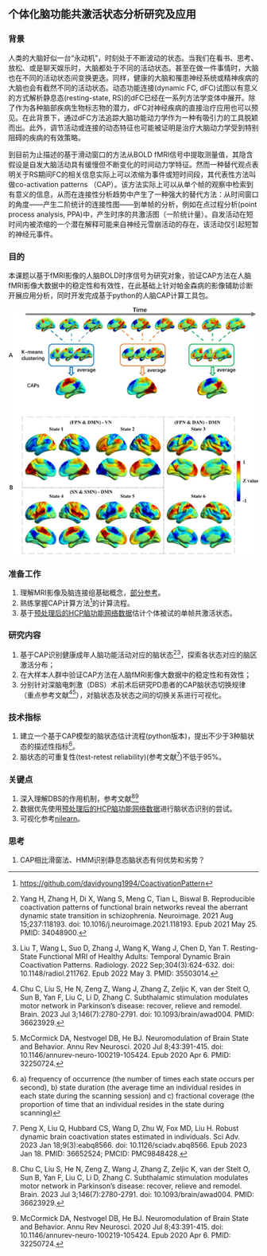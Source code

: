 ## 个体化脑功能共激活状态分析研究及应用
### 背景
人类的大脑好似一台“永动机”，时刻处于不断波动的状态。当我们在看书、思考、放松、或是聊天娱乐时，大脑都处于不同的活动状态。甚至在做一件事情时，大脑也在不同的活动状态间变换更迭。同样，健康的大脑和罹患神经系统或精神疾病的大脑也会有截然不同的活动状态。动态功能连接(dynamic FC, dFC)试图以有意义的方式解析静息态(resting-state, RS)的dFC已经在一系列方法学变体中展开。除了作为各种脑部疾病生物标志物的潜力，dFC对神经疾病的直接治疗应用也可以预见。在此背景下，通过dFC方法追踪大脑功能动力学作为一种有吸引力的工具脱颖而出。此外，调节活动或连接的动态特征也可能被证明是治疗大脑动力学受到特别阻碍的疾病的有效策略。

到目前为止描述的基于滑动窗口的方法从BOLD fMRI信号中提取测量值，其隐含假设是自发大脑活动具有缓慢但不断变化的时间动力学特征。然而一种替代观点表明关于RS期间FC的相关信息实际上可以浓缩为事件或短时间段，其代表性方法叫做co-activation patterns （CAP）。该方法实际上可以从单个帧的观察中检索到有意义的信息，从而在连接性分析趋势中产生了一种强大的替代方法：从时间窗口的角度——产生二阶统计的连接性图——到单帧的分析，例如在点过程分析(point process analysis, PPA)中，产生时序的共激活图（一阶统计量）。自发活动在短时间内被浓缩的一个潜在解释可能来自神经元雪崩活动的存在，该活动仅引起短暂的神经元事件。

### 目的
本课题以基于fMRI影像的人脑BOLD时序信号为研究对象，验证CAP方法在人脑fMRI影像大数据中的稳定性和有效性，在此基础上针对帕金森病的影像辅助诊断开展应用分析，同时开发完成基于python的人脑CAP计算工具包。

![CAPs.jpg](CAPs.jpg)

### 准备工作
1. 理解MRI影像及脑连接组基础概念，[部分参考](https://github.com/chenfei-ye/students_proj)。
2. 熟练掌握CAP计算方法[^caps]的计算流程。
3. 基于[预处理后的HCP脑功能网络数据](https://github.com/chenfei-ye/students_proj#hcp%E6%95%B0%E6%8D%AE)估计个体被试的单帧共激活状态。


### 研究内容
1. 基于CAP识别健康成年人脑功能活动对应的脑状态[^34048900][^35503014]，探索各状态对应的脑区激活分布；
2. 在大样本人群中验证CAP方法在人脑fMRI影像大数据中的稳定性和有效性；
3. 分别针对深脑电刺激（DBS）术前术后研究PD患者的CAP脑状态切换规律（重点参考文献[^36623929][^32250724]），对脑状态及状态之间的切换关系进行可视化。


### 技术指标
1. 建立一个基于CAP模型的脑状态估计流程(python版本)，提出不少于3种脑状态的描述性指标[^metrics]。
2. 脑状态的可重复性(test-retest reliability)(参考文献[^36652524])不低于95%。

### 关键点
1. 深入理解DBS的作用机制，参考文献[^36623929][^32250724]
2. 数据优先使用[预处理后的HCP脑功能网络数据](https://github.com/chenfei-ye/students_proj#hcp%E6%95%B0%E6%8D%AE)进行脑状态识别的尝试。
3. 可视化参考[nilearn](https://nilearn.github.io/dev/index.html)。

### 思考
1. CAP相比滑窗法、HMM识别静息态脑状态有何优势和劣势？

[^34048900]: Yang H, Zhang H, Di X, Wang S, Meng C, Tian L, Biswal B. Reproducible coactivation patterns of functional brain networks reveal the aberrant dynamic state transition in schizophrenia. Neuroimage. 2021 Aug 15;237:118193. doi: 10.1016/j.neuroimage.2021.118193. Epub 2021 May 25. PMID: 34048900.
[^caps]: https://github.com/davidyoung1994/CoactivationPattern
[^36623929]: Chu C, Liu S, He N, Zeng Z, Wang J, Zhang Z, Zeljic K, van der Stelt O, Sun B, Yan F, Liu C, Li D, Zhang C. Subthalamic stimulation modulates motor network in Parkinson’s disease: recover, relieve and remodel. Brain. 2023 Jul 3;146(7):2780-2791. doi: 10.1093/brain/awad004. PMID: 36623929.
[^32250724]: McCormick DA, Nestvogel DB, He BJ. Neuromodulation of Brain State and Behavior. Annu Rev Neurosci. 2020 Jul 8;43:391-415. doi: 10.1146/annurev-neuro-100219-105424. Epub 2020 Apr 6. PMID: 32250724.
[^35503014]: Liu T, Wang L, Suo D, Zhang J, Wang K, Wang J, Chen D, Yan T. Resting-State Functional MRI of Healthy Adults: Temporal Dynamic Brain Coactivation Patterns. Radiology. 2022 Sep;304(3):624-632. doi: 10.1148/radiol.211762. Epub 2022 May 3. PMID: 35503014.
[^36652524]: Peng X, Liu Q, Hubbard CS, Wang D, Zhu W, Fox MD, Liu H. Robust dynamic brain coactivation states estimated in individuals. Sci Adv. 2023 Jan 18;9(3):eabq8566. doi: 10.1126/sciadv.abq8566. Epub 2023 Jan 18. PMID: 36652524; PMCID: PMC9848428.
[^metrics]: a) frequency of occurrence (the number of times each state occurs per second), b) state duration (the average time an individual resides in each state during the scanning session) and c) fractional coverage (the proportion of time that an individual resides in the state during scanning)

